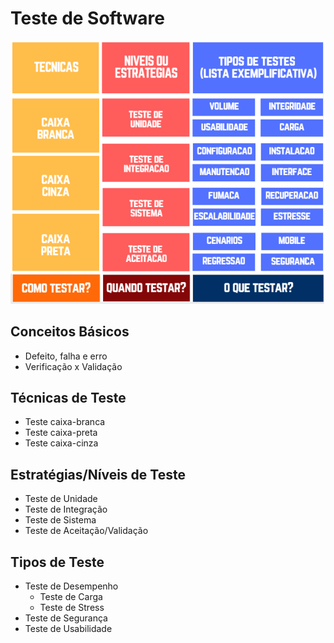 # Teste de Software

![Teste de Software](../images/teste-software.png)

## Conceitos Básicos

 - Defeito, falha e erro
 - Verificação x Validação

## Técnicas de Teste

 - Teste caixa-branca
 - Teste caixa-preta
 - Teste caixa-cinza

## Estratégias/Níveis de Teste

 - Teste de Unidade
 - Teste de Integração
 - Teste de Sistema
 - Teste de Aceitação/Validação

## Tipos de Teste

 - Teste de Desempenho
     + Teste de Carga
     + Teste de Stress
 - Teste de Segurança
 - Teste de Usabilidade